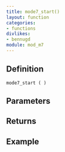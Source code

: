 ```yaml
---
title: mode7_start()
layout: function
categories:
- functions
divlikes:
- bennugd
module: mod_m7
---
```


## Definition

    mode7_start ( )

## Parameters

## Returns

## Example

